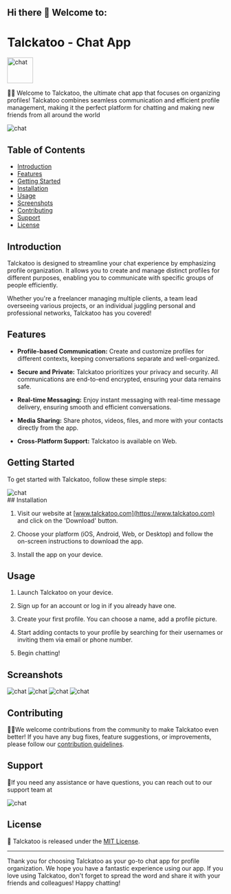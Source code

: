 ## Hi there 👋 Welcome to:

#   Talckatoo - Chat App 
<div>
<img src="./../cockatoo.png" alt="chat" style="width: 60px; height: 60px;"/>
</div>

🙋‍♀️ Welcome to Talckatoo, the ultimate chat app that focuses on organizing profiles! Talckatoo combines seamless communication and efficient profile management, making it the perfect platform for chatting and making new friends from all around the world 

<div>
<img src="./../Screenshot from 2023-07-29 15-19-02.png" alt="chat"  />
</div>

## Table of Contents

- [Introduction](#introduction)
- [Features](#features)
- [Getting Started](#getting-started)
- [Installation](#installation)
- [Usage](#usage)
- [Screenshots](#screenshots)
- [Contributing](#contributing)
- [Support](#support)
- [License](#license)

## Introduction

Talckatoo is designed to streamline your chat experience by emphasizing profile organization. It allows you to create and manage distinct profiles for different purposes, enabling you to communicate with specific groups of people efficiently.

Whether you're a freelancer managing multiple clients, a team lead overseeing various projects, or an individual juggling personal and professional networks, Talckatoo has you covered!

## Features

- **Profile-based Communication:** Create and customize profiles for different contexts, keeping conversations separate and well-organized.

- **Secure and Private:** Talckatoo prioritizes your privacy and security. All communications are end-to-end encrypted, ensuring your data remains safe.

- **Real-time Messaging:** Enjoy instant messaging with real-time message delivery, ensuring smooth and efficient conversations.

- **Media Sharing:** Share photos, videos, files, and more with your contacts directly from the app.

- **Cross-Platform Support:** Talckatoo is available on  Web.

## Getting Started

To get started with Talckatoo, follow these simple steps:
<div>
<img src="./../Screenshot from 2023-07-29 15-21-46.png" alt="chat"  />
</div>
## Installation

1. Visit our website at [www.talckatoo.com](https://www.talckatoo.com) and click on the 'Download' button.

2. Choose your platform (iOS, Android, Web, or Desktop) and follow the on-screen instructions to download the app.

3. Install the app on your device.

## Usage

1. Launch Talckatoo on your device.

2. Sign up for an account or log in if you already have one.

3. Create your first profile. You can choose a name, add a profile picture.

4. Start adding contacts to your profile by searching for their usernames or inviting them via email or phone number.

5. Begin chatting!

## Screanshots

<div>
<img src="./../Screenshot from 2023-07-29 15-20-51.png" alt="chat"  />
<img src="./../Screenshot from 2023-07-29 15-21-02.png" alt="chat"  />
<img src="./../Screenshot from 2023-07-29 15-21-29.png" alt="chat"  />
<img src="./../Screenshot from 2023-07-29 15-21-37.png" alt="chat"  />
</div>



## Contributing

👩‍💻We welcome contributions from the community to make Talckatoo even better! If you have any bug fixes, feature suggestions, or improvements, please follow our [contribution guidelines](CONTRIBUTING.md).

## Support

🍿If you need any assistance or have questions, you can reach out to our support team at 
<div>
<img src="./../Screenshot from 2023-07-29 15-21-49.png" alt="chat"  />
</div>

## License
🧙
Talckatoo is released under the [MIT License](LICENSE).

---

Thank you for choosing Talckatoo as your go-to chat app for profile organization. We hope you have a fantastic experience using our app. If you love using Talckatoo, don't forget to spread the word and share it with your friends and colleagues! Happy chatting! 


